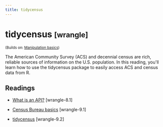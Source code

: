 ```yaml
---
title: tidycensus
---
```


<!-- Generated automatically from tidycensus.yml. Do not edit by hand -->

# tidycensus <small class='wrangle'>[wrangle]</small>
<small>(Builds on: [Manipulation basics](manip-basics.md))</small>

The American Community Survey (ACS) and decennial census are rich, reliable
sources of information on the U.S. population. In this reading, you'll learn how 
to use the tidycensus package to easily access ACS and census data from R. 

## Readings

  * [What is an API?](https://dcl-wrangle.stanford.edu/api-basics.html#what-is-an-api) [wrangle-8.1]

  * [Census Bureau basics](https://dcl-wrangle.stanford.edu/census.html#census-bureau-basics) [wrangle-9.1]

  * [tidycensus](https://dcl-wrangle.stanford.edu/census.html#tidycensus) [wrangle-9.2]


